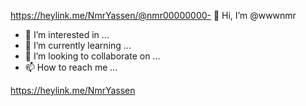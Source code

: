 https://heylink.me/NmrYassen/@nmr00000000- 👋 Hi, I’m @wwwnmr
- 👀 I’m interested in ...
- 🌱 I’m currently learning ...
- 💞️ I’m looking to collaborate on ...
- 📫 How to reach me ...

<!---
wwwnmr/wwwnmr is a ✨ special ✨ repository because its `README.md` (this file) appears on your GitHub profile.
You can click the Preview link to take a look at your changes.
--->
https://heylink.me/NmrYassen